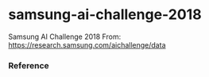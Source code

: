 # samsung-ai-challenge-2018
Samsung AI Challenge 2018
From: https://research.samsung.com/aichallenge/data
### Reference
